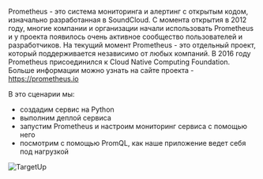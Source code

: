 Prometheus - это система мониторинга и алертинг с открытым кодом, изначально разработанная в SoundCloud. С момента открытия в 2012 году, многие компании и организации начали использовать Prometheus и у проекта появилось очень активное сообщество пользователей и разработчиков. На текущий момент Prometheus - это отдельный проект, который поддерживается независимо от любых компаний. В 2016 году Prometheus присоединился к  Cloud Native Computing Foundation. Больше информации можно узнать на сайте проекта - https://prometheus.io

В это сценарии мы:
* создадим сервис на Python
* выполним деплой сервиса
* запустим Prometheus и настроим мониторинг сервиса с помощью него
* посмотрим с помощью PromQL, как наше приложение ведет себя под нагрузкой

![TargetUp](./assets/katacoda_prom_target_up.png)